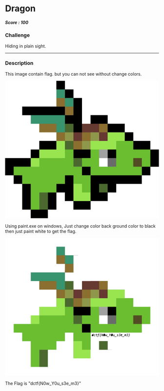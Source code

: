 # Dragon

##### Score : 100

### Challenge

Hiding in plain sight.

---

### Description

This image contain flag. but you can not see without change colors. 

![dragon.png](https://github.com/Dobob1022/CTF/blob/main/2021/dctf/MISC/dragon/image/dragon.png?raw=true)

Using paint.exe on windows, Just change color back ground color to black then just paint white to get the flag.

![dragon_Solve.png](https://github.com/Dobob1022/CTF/blob/main/2021/dctf/MISC/dragon/image/dragon_Solve.png?raw=true)

The Flag is "dctf{N0w_Y0u_s3e_m3}"

